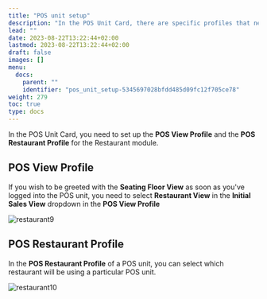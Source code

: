 ```yaml
---
title: "POS unit setup"
description: "In the POS Unit Card, there are specific profiles that need to be set up for the Restaurant module."
lead: ""
date: 2023-08-22T13:22:44+02:00
lastmod: 2023-08-22T13:22:44+02:00
draft: false
images: []
menu:
  docs:
    parent: ""
    identifier: "pos_unit_setup-5345697028bfdd485d09fc12f705ce78"
weight: 279
toc: true
type: docs
---
```


In the POS Unit Card, you need to set up the **POS View Profile** and the **POS Restaurant Profile** for the Restaurant module.

## POS View Profile

If you wish to be greeted with the **Seating Floor View** as soon as you've logged into the POS unit, you need to select **Restaurant View** in the **Initial Sales View** dropdown in the **POS View Profile**

![restaurant9](restaurant9.PNG)

## POS Restaurant Profile

In the **POS Restaurant Profile** of a POS unit, you can select which restaurant will be using a particular POS unit. 

![restaurant10](restaurant10.PNG)